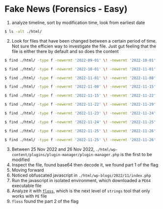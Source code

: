 # Fake News (Forensics - Easy)

1. analyze timeline, sort by modification time, look from earliest date

```sh
$ ls -alt ./html/
```

2. Look for files that have been changed between a certain period of time. Not sure the efficien way to investigate the file. Just gut feeling that the file is either there by default and so does the content

```sh
$ find ./html/ -type f -newermt '2022-09-01' \! -newermt '2022-10-01' | wc -l

$ find ./html/ -type f -newermt '2022-10-01' \! -newermt '2022-11-01' | wc -l

$ find ./html/ -type f -newermt '2022-11-01' \! -newermt '2022-11-08' | wc -l

$ find ./html/ -type f -newermt '2022-11-08' \! -newermt '2022-11-15' | wc -l

$ find ./html/ -type f -newermt '2022-11-15' \! -newermt '2022-11-22' | wc -l

$ find ./html/ -type f -newermt '2022-11-22' \! -newermt '2022-11-29' | wc -l

$ find ./html/ -type f -newermt '2022-11-23' \! -newermt '2022-11-24' | wc -l

$ find ./html/ -type f -newermt '2022-11-24' \! -newermt '2022-11-25' | wc -l

$ find ./html/ -type f -newermt '2022-11-25' \! -newermt '2022-11-26' | wc -l

$ find ./html/ -type f -newermt '2022-11-25' \! -newermt '2022-11-26' | xargs stat
```

3. Between 25 Nov 2022 and 26 Nov 2022, `./html/wp-content/plugins/plugin-manager/plugin-manager.php` is the first to be modified
4. Inspect the file, found base64 then decode it, we found part 1 of the flag
5. Moving forward
6. Noticed obfuscated javascript in `./html/wp-blogs/2022/11/index.php`
7. Run the javascript in isolated environment, which downloaded a `PE64` executable file
8. Analyze it with [`floss`](https://github.com/mandiant/flare-floss), which is the next level of `strings` tool that only works with `PE` file
9. `floss` found the part 2 of the flag
